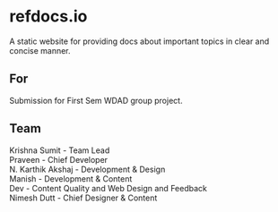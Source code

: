 # refdocs.io
A static website for providing docs about important topics in clear and concise manner.

## For
Submission for First Sem WDAD group project.

## Team

Krishna Sumit     - Team Lead<br>
Praveen           - Chief Developer <br>
N. Karthik Akshaj - Development & Design<br>
Manish            - Development & Content<br>
Dev               - Content Quality and Web Design and Feedback<br>
Nimesh Dutt       - Chief Designer & Content <br>


